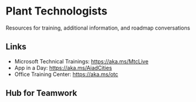 # Plant Technologists
Resources for training, additional information, and roadmap conversations

## Links
- Microsoft Technical Trainings: https://aka.ms/MtcLive
- App in a Day: https://aka.ms/AiadCities
- Office Training Center: https://aka.ms/otc

## Hub for Teamwork
